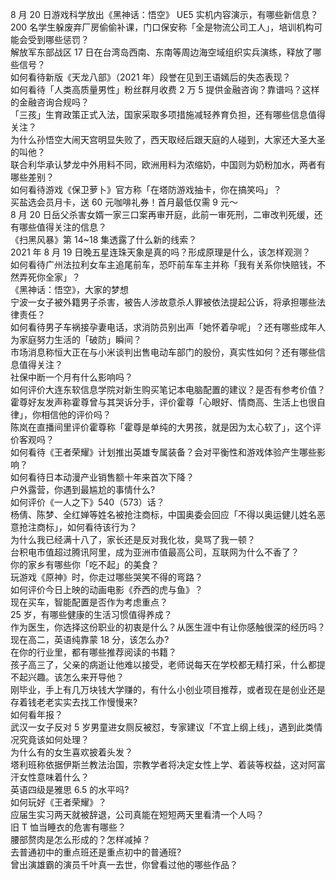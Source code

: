 8 月 20 日游戏科学放出《黑神话：悟空》 UE5 实机内容演示，有哪些新信息？  
200 名学生躲废弃厂房偷偷补课，门口保安称「全是物流公司工人」，培训机构可能会受到哪些惩罚？  
解放军东部战区 17 日在台湾岛西南、东南等周边海空域组织实兵演练，释放了哪些信号？  
如何看待新版《天龙八部》（2021 年）段誉在见到王语嫣后的失态表现？  
如何看待「人类高质量男性」粉丝群月收费 2 万 5 提供金融咨询？靠谱吗？这样的金融咨询合规吗？  
「三孩」生育政策正式入法，国家采取多项措施减轻养育负担，还有哪些信息值得关注？  
为什么孙悟空大闹天宫明显失败了，西天取经后跟天庭的人碰到，大家还大圣大圣的叫他？  
联合利华承认梦龙中外用料不同，欧洲用料为浓缩奶，中国则为奶粉加水，两者有哪些差别？  
如何看待游戏《保卫萝卜》官方称「在塔防游戏抽卡，你在搞笑吗」？  
买盐选会员月卡，送 60 元咖啡礼券！首月最低仅需 9 元～  
8 月 20 日岳父杀害女婿一家三口案再审开庭，此前一审死刑，二审改判死缓，还有哪些值得关注的信息？  
《扫黑风暴》第 14~18 集透露了什么新的线索？  
2021 年 8 月 19 日晚五星连珠天象是真的吗？形成原理是什么，该怎样观测？  
如何看待广州法拉利女车主追尾前车，恐吓前车车主并称「我有关系你快赔钱，不然弄死你全家」？  
《黑神话：悟空》，大家的梦想  
宁波一女子被外籍男子杀害，被告人涉故意杀人罪被依法提起公诉，将承担哪些法律责任？  
如何看待男子车祸接孕妻电话，求消防员别出声「她怀着孕呢」？还有哪些成年人为家庭努力生活的「破防」瞬间？  
市场消息称恒大正在与小米谈判出售电动车部门的股份，真实性如何？还有哪些信息值得关注？  
社保中断一个月有什么影响吗？  
如何评价大连东软信息学院对新生购买笔记本电脑配置的建议？是否有参考价值？  
霍尊好友发声称霍尊曾与其哭诉分手，评价霍尊「心眼好、情商高、生活上也很自律」，你相信他的评价吗？  
陈岚在直播间里评价霍尊称「霍尊是单纯的大男孩，就是因为太心软了」，这个评价客观吗？  
如何看待《王者荣耀》计划推出英雄专属装备？会对平衡性和游戏体验产生哪些影响？  
如何看待日本动漫产业销售额十年来首次下降？  
户外露营，你遇到最尴尬的事情什么?  
如何评价《一人之下》540（573）话？  
杨倩、陈梦、全红婵等姓名被抢注商标，中国奥委会回应「不得以奥运健儿姓名恶意抢注商标」，如何看待该行为？  
为什么我已经满十八了，家长还是反对我化妆，臭骂了我一顿？  
台积电市值超过腾讯阿里，成为亚洲市值最高公司，互联网为什么不香了？  
你的家乡有哪些你「吃不起」的美食？  
玩游戏《原神》时，你走过哪些哭笑不得的弯路？  
如何评价今日上映的动画电影《乔西的虎与鱼》？  
现在买车，智能配置是否作为考虑重点？  
25 岁，有哪些健康的生活习惯值得养成？  
作为医生，你选择这份职业的初衷是什么？从医生涯中有让你感触很深的经历吗？  
现在高二，英语纯靠蒙 18 分，该怎么办?  
在你的行业里，都有哪些推荐阅读的书籍？  
孩子高三了，父亲的病逝让他难以接受，老师说每天在学校都无精打采，什么都提不起兴趣。该怎么来开导他？  
刚毕业，手上有几万块钱大学赚的，有什么小创业项目推荐，或者现在是创业还是存着钱老老实实去找工作慢慢来?  
如何看年报？  
武汉一女子反对 5 岁男童进女厕反被怼，专家建议「不宜上纲上线」，遇到此类情况究竟该如何处理？  
为什么有的女生喜欢披着头发？  
塔利班称依据伊斯兰教法治国，宗教学者将决定女性上学、着装等权益，这对阿富汗女性意味着什么？  
英语四级是雅思 6.5 的水平吗?  
如何玩好《王者荣耀》？  
应届生实习两天就被辞退，公司真能在短短两天里看清一个人吗？  
旧 T 恤当睡衣的危害有哪些？  
腰部赘肉是怎么形成的？怎样减掉？  
去普通初中的重点班还是重点初中的普通班?  
曾出演雄霸的演员千叶真一去世，你曾看过他的哪些作品？  
